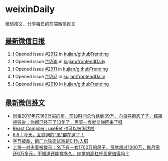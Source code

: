 # weixinDaily
微信推文，分享每日的前端微信推文

## [最新微信日报](https://github.com/kujian/weixinDaily/issues)

<!--START_SECTION:activity-->
1. ❗ Opened issue [#2912](https://github.com/kujian/githubTrending/issues/2912) in [kujian/githubTrending](https://github.com/kujian/githubTrending)
2. ❗ Opened issue [#1768](https://github.com/kujian/frontendDaily/issues/1768) in [kujian/frontendDaily](https://github.com/kujian/frontendDaily)
3. ❗ Opened issue [#2911](https://github.com/kujian/githubTrending/issues/2911) in [kujian/githubTrending](https://github.com/kujian/githubTrending)
4. ❗ Opened issue [#1767](https://github.com/kujian/frontendDaily/issues/1767) in [kujian/frontendDaily](https://github.com/kujian/frontendDaily)
5. ❗ Opened issue [#2910](https://github.com/kujian/githubTrending/issues/2910) in [kujian/githubTrending](https://github.com/kujian/githubTrending)
<!--END_SECTION:activity-->


## [最新微信推文](https://weixin.qdkfweb.cn/)

<!-- BLOG-POST-LIST:START -->
- [同事2017年花160万买的房，前段时间总价跌到39万，向领导抱怨了下，结果领导说：你都已经干了10年了，再买一套就又赚回来了呀](https://weixin.qdkfweb.cn/52972.html)
- [React Compiler : useRef 也可以被淘汰啦](https://weixin.qdkfweb.cn/52971.html)
- [8.8｜今天，互联网的“瓜”都在这了！](https://weixin.qdkfweb.cn/52989.html)
- [字节被裁，鹅厂六轮面试涨薪0.1%入职](https://weixin.qdkfweb.cn/52986.html)
- [上海一对夫妻被裁员：名下有一套1700万的房子，贷款超过1000万，每月需还6万多元，不知道还能撑多久。你觉的高杠杆买房值得吗？](https://weixin.qdkfweb.cn/52978.html)
<!-- BLOG-POST-LIST:END -->